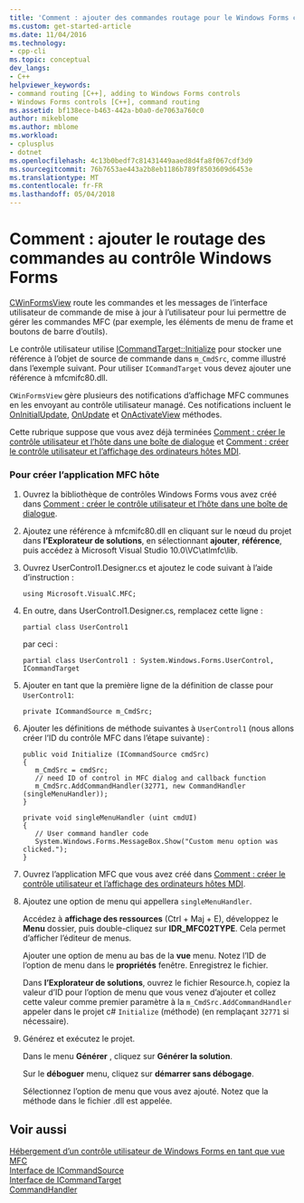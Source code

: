 ```yaml
---
title: 'Comment : ajouter des commandes routage pour le Windows Forms contrôle | Documents Microsoft'
ms.custom: get-started-article
ms.date: 11/04/2016
ms.technology:
- cpp-cli
ms.topic: conceptual
dev_langs:
- C++
helpviewer_keywords:
- command routing [C++], adding to Windows Forms controls
- Windows Forms controls [C++], command routing
ms.assetid: bf138ece-b463-442a-b0a0-de7063a760c0
author: mikeblome
ms.author: mblome
ms.workload:
- cplusplus
- dotnet
ms.openlocfilehash: 4c13b0bedf7c81431449aaed8d4fa8f067cdf3d9
ms.sourcegitcommit: 76b7653ae443a2b8eb1186b789f8503609d6453e
ms.translationtype: MT
ms.contentlocale: fr-FR
ms.lasthandoff: 05/04/2018
---
```

# <a name="how-to-add-command-routing-to-the-windows-forms-control"></a>Comment : ajouter le routage des commandes au contrôle Windows Forms
[CWinFormsView](../mfc/reference/cwinformsview-class.md) route les commandes et les messages de l’interface utilisateur de commande de mise à jour à l’utilisateur pour lui permettre de gérer les commandes MFC (par exemple, les éléments de menu de frame et boutons de barre d’outils).  
  
 Le contrôle utilisateur utilise [ICommandTarget::Initialize](../mfc/reference/icommandtarget-interface.md#initialize) pour stocker une référence à l’objet de source de commande dans `m_CmdSrc`, comme illustré dans l’exemple suivant. Pour utiliser `ICommandTarget` vous devez ajouter une référence à mfcmifc80.dll.  
  
 `CWinFormsView` gère plusieurs des notifications d’affichage MFC communes en les envoyant au contrôle utilisateur managé. Ces notifications incluent le [OnInitialUpdate](../mfc/reference/iview-interface.md#oninitialupdate), [OnUpdate](../mfc/reference/iview-interface.md#onupdate) et [OnActivateView](../mfc/reference/iview-interface.md#onactivateview) méthodes.  
  
 Cette rubrique suppose que vous avez déjà terminées [Comment : créer le contrôle utilisateur et l’hôte dans une boîte de dialogue](../dotnet/how-to-create-the-user-control-and-host-in-a-dialog-box.md) et [Comment : créer le contrôle utilisateur et l’affichage des ordinateurs hôtes MDI](../dotnet/how-to-create-the-user-control-and-host-mdi-view.md).  
  
### <a name="to-create-the-mfc-host-application"></a>Pour créer l’application MFC hôte  
  
1.  Ouvrez la bibliothèque de contrôles Windows Forms vous avez créé dans [Comment : créer le contrôle utilisateur et l’hôte dans une boîte de dialogue](../dotnet/how-to-create-the-user-control-and-host-in-a-dialog-box.md).  
  
2.  Ajoutez une référence à mfcmifc80.dll en cliquant sur le nœud du projet dans **l’Explorateur de solutions**, en sélectionnant **ajouter**, **référence**, puis accédez à Microsoft Visual Studio 10.0\VC\atlmfc\lib.  
  
3.  Ouvrez UserControl1.Designer.cs et ajoutez le code suivant à l’aide d’instruction :  
  
    ```  
    using Microsoft.VisualC.MFC;  
    ```  
  
4.  En outre, dans UserControl1.Designer.cs, remplacez cette ligne :  
  
    ```  
    partial class UserControl1  
    ```  
  
     par ceci :  
  
    ```  
    partial class UserControl1 : System.Windows.Forms.UserControl, ICommandTarget  
    ```  
  
5.  Ajouter en tant que la première ligne de la définition de classe pour `UserControl1`:  
  
    ```  
    private ICommandSource m_CmdSrc;  
    ```  
  
6.  Ajouter les définitions de méthode suivantes à `UserControl1` (nous allons créer l’ID du contrôle MFC dans l’étape suivante) :  
  
    ```  
    public void Initialize (ICommandSource cmdSrc)  
    {  
       m_CmdSrc = cmdSrc;  
       // need ID of control in MFC dialog and callback function   
       m_CmdSrc.AddCommandHandler(32771, new CommandHandler (singleMenuHandler));  
    }  
  
    private void singleMenuHandler (uint cmdUI)  
    {  
       // User command handler code  
       System.Windows.Forms.MessageBox.Show("Custom menu option was clicked.");  
    }  
    ```  
  
7.  Ouvrez l’application MFC que vous avez créé dans [Comment : créer le contrôle utilisateur et l’affichage des ordinateurs hôtes MDI](../dotnet/how-to-create-the-user-control-and-host-mdi-view.md).  
  
8.  Ajoutez une option de menu qui appellera `singleMenuHandler`.  
  
     Accédez à **affichage des ressources** (Ctrl + Maj + E), développez le **Menu** dossier, puis double-cliquez sur **IDR_MFC02TYPE**. Cela permet d’afficher l’éditeur de menus.  
  
     Ajouter une option de menu au bas de la **vue** menu. Notez l’ID de l’option de menu dans le **propriétés** fenêtre. Enregistrez le fichier.  
  
     Dans **l’Explorateur de solutions**, ouvrez le fichier Resource.h, copiez la valeur d’ID pour l’option de menu que vous venez d’ajouter et collez cette valeur comme premier paramètre à la `m_CmdSrc.AddCommandHandler` appeler dans le projet c# `Initialize` (méthode) (en remplaçant `32771` si nécessaire).  
  
9. Générez et exécutez le projet.  
  
     Dans le menu **Générer** , cliquez sur **Générer la solution**.  
  
     Sur le **déboguer** menu, cliquez sur **démarrer sans débogage**.  
  
     Sélectionnez l’option de menu que vous avez ajouté. Notez que la méthode dans le fichier .dll est appelée.  
  
## <a name="see-also"></a>Voir aussi  
 [Hébergement d’un contrôle utilisateur de Windows Forms en tant que vue MFC](../dotnet/hosting-a-windows-forms-user-control-as-an-mfc-view.md)   
 [Interface de ICommandSource](../mfc/reference/icommandsource-interface.md)   
 [Interface de ICommandTarget](../mfc/reference/icommandtarget-interface.md)   
 [CommandHandler](http://msdn.microsoft.com/Library/22096734-e074-4aca-8523-4b15590109f9)